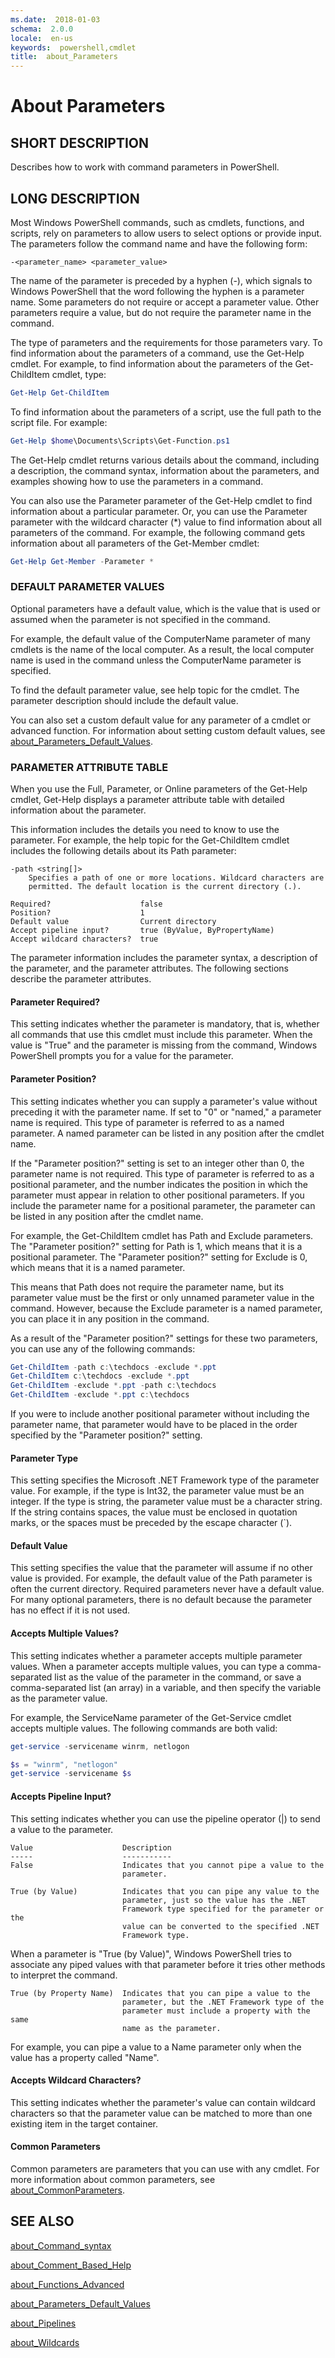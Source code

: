```yaml
---
ms.date:  2018-01-03
schema:  2.0.0
locale:  en-us
keywords:  powershell,cmdlet
title:  about_Parameters
---
```


# About Parameters

## SHORT DESCRIPTION

Describes how to work with command parameters in PowerShell.

## LONG DESCRIPTION

Most Windows PowerShell commands, such as cmdlets, functions, and scripts,
rely on parameters to allow users to select options or provide input. The
parameters follow the command name and have the following form:

```
-<parameter_name> <parameter_value>
```

The name of the parameter is preceded by a hyphen (-), which signals to
Windows PowerShell that the word following the hyphen is a parameter name.
Some parameters do not require or accept a parameter value. Other parameters
require a value, but do not require the parameter name in the command.

The type of parameters and the requirements for those parameters vary. To find
information about the parameters of a command, use the Get-Help cmdlet. For
example, to find information about the parameters of the Get-ChildItem cmdlet,
type:


```powershell
Get-Help Get-ChildItem
```

To find information about the parameters of a script, use the full path to the
script file. For example:

```powershell
Get-Help $home\Documents\Scripts\Get-Function.ps1
```

The Get-Help cmdlet returns various details about the command, including a
description, the command syntax, information about the parameters, and
examples showing how to use the parameters in a command.

You can also use the Parameter parameter of the Get-Help cmdlet to find
information about a particular parameter. Or, you can use the Parameter
parameter with the wildcard character (\*) value to find information about all
parameters of the command. For example, the following command gets information
about all parameters of the Get-Member cmdlet:


```powershell
Get-Help Get-Member -Parameter *
```



### DEFAULT PARAMETER VALUES

Optional parameters have a default value, which is the value that is used or
assumed when the parameter is not specified in the command.

For example, the default value of the ComputerName parameter of many cmdlets
is the name of the local computer. As a result, the local computer name is
used in the command unless the ComputerName parameter is specified.

To find the default parameter value, see help topic for the cmdlet. The
parameter description should include the default value.

You can also set a custom default value for any parameter of a cmdlet or
advanced function. For information about setting custom default values, see
[about_Parameters_Default_Values](about_Parameters_Default_Values.md).

### PARAMETER ATTRIBUTE TABLE

When you use the Full, Parameter, or Online parameters of the Get-Help cmdlet,
Get-Help displays a parameter attribute table with detailed information about
the parameter.

This information includes the details you need to know to use the parameter.
For example, the help topic for the Get-ChildItem cmdlet includes the
following details about its Path parameter:


```
-path <string[]>
    Specifies a path of one or more locations. Wildcard characters are
    permitted. The default location is the current directory (.).

Required?                    false
Position?                    1
Default value                Current directory
Accept pipeline input?       true (ByValue, ByPropertyName)
Accept wildcard characters?  true
```

The parameter information includes the parameter syntax, a description of the
parameter, and the parameter attributes. The following sections describe the
parameter attributes.

#### Parameter Required?

This setting indicates whether the parameter is mandatory, that is, whether
all commands that use this cmdlet must include this parameter. When the value
is "True" and the parameter is missing from the command, Windows PowerShell
prompts you for a value for the parameter.

#### Parameter Position?

This setting indicates whether you can supply a parameter's value without
preceding it with the parameter name. If set to "0" or "named," a parameter
name is required. This type of parameter is referred to as a named parameter.
A named parameter can be listed in any position after the cmdlet name.

If the "Parameter position?" setting is set to an integer other than 0, the
parameter name is not required. This type of parameter is referred to as a
positional parameter, and the number indicates the position in which the
parameter must appear in relation to other positional parameters. If you
include the parameter name for a positional parameter, the parameter can be
listed in any position after the cmdlet name.

For example, the Get-ChildItem cmdlet has Path and Exclude parameters. The
"Parameter position?" setting for Path is 1, which means that it is a
positional parameter. The "Parameter position?" setting for Exclude is 0,
which means that it is a named parameter.

This means that Path does not require the parameter name, but its parameter
value must be the first or only unnamed parameter value in the command.
However, because the Exclude parameter is a named parameter, you can place it
in any position in the command.

As a result of the "Parameter position?" settings for these two parameters,
you can use any of the following commands:


```powershell
Get-ChildItem -path c:\techdocs -exclude *.ppt
Get-ChildItem c:\techdocs -exclude *.ppt
Get-ChildItem -exclude *.ppt -path c:\techdocs
Get-ChildItem -exclude *.ppt c:\techdocs
```

If you were to include another positional parameter without including the
parameter name, that parameter would have to be placed in the order specified
by the "Parameter position?" setting.

#### Parameter Type

This setting specifies the Microsoft .NET Framework type of the parameter
value. For example, if the type is Int32, the parameter value must be an
integer. If the type is string, the parameter value must be a character
string. If the string contains spaces, the value must be enclosed in quotation
marks, or the spaces must be preceded by the escape character (`).

#### Default Value

This setting specifies the value that the parameter will assume if no other
value is provided. For example, the default value of the Path parameter is
often the current directory. Required parameters never have a default value.
For many optional parameters, there is no default because the parameter has no
effect if it is not used.

#### Accepts Multiple Values?

This setting indicates whether a parameter accepts multiple parameter values.
When a parameter accepts multiple values, you can type a comma-separated list
as the value of the parameter in the command, or save a comma-separated list
(an array) in a variable, and then specify the variable as the parameter
value.

For example, the ServiceName parameter of the Get-Service cmdlet accepts
multiple values. The following commands are both valid:

```powershell
get-service -servicename winrm, netlogon
```

```powershell
$s = "winrm", "netlogon"
get-service -servicename $s
```

#### Accepts Pipeline Input?

This setting indicates whether you can use the pipeline operator (&#124;) to
send a value to the parameter.

```
Value                    Description
-----                    -----------
False                    Indicates that you cannot pipe a value to the
                         parameter.

True (by Value)          Indicates that you can pipe any value to the
                         parameter, just so the value has the .NET
                         Framework type specified for the parameter or the
                         value can be converted to the specified .NET
                         Framework type.
```

When a parameter is "True (by Value)", Windows PowerShell tries to associate
any piped values with that parameter before it tries other methods to
interpret the command.

```
True (by Property Name)  Indicates that you can pipe a value to the
                         parameter, but the .NET Framework type of the
                         parameter must include a property with the same
                         name as the parameter.
```

For example, you can pipe a value to a Name parameter only when the value has
a property called "Name".

#### Accepts Wildcard Characters?

This setting indicates whether the parameter's value can contain wildcard
characters so that the parameter value can be matched to more than one
existing item in the target container.

#### Common Parameters

Common parameters are parameters that you can use with any cmdlet. For more
information about common parameters, see [about_CommonParameters](about_CommonParameters.md).

## SEE ALSO

[about_Command_syntax](about_Command_syntax.md)

[about_Comment_Based_Help](about_Comment_Based_Help.md)

[about_Functions_Advanced](about_Functions_Advanced.md)

[about_Parameters_Default_Values](about_Parameters_Default_Values.md)

[about_Pipelines](about_Pipelines.md)

[about_Wildcards](about_Wildcards.md)
